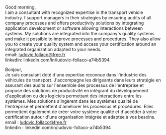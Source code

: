 Good morning,
</br>I am a consultant with recognized expertise in the transport vehicle industry.
I support managers in their strategies by ensuring audits of all company processes and
offers productivity solutions by integrating application development or software allowing
interactions between systems. My solutions are integrated into the company's quality systems and make it possible to improve
processes and procedures. They also allow you to create your quality system and access your certification
around an integrated organization adapted to your needs.
</br>email: ludovic.follaco@free.fr
</br>linkedin: linkedin.com/in/ludovic-follaco-a74b5394.

Bonjour,
</br>Je suis consulant doté d'une expertise reconnue dans l'industrie des véhicules de transport.
J'accompagne les dirigeants dans leurs stratégie en assurant des audits sur l'ensemble des processus de l'entreprise et
propose des solutions de productivité en intégrant du développement d'application ou des logiciels permettant des
interactions entre les systèmes. Mes solutions s'ingèrent dans les systèmes qualité de l'entreprise et permettent d'améliorer
les processus et procèdures. Elles permettent également de créer votre système qualité et d'accéder à votre certification
autour d'une organisation intégrée et adaptée à vos besoins.
</br>email : ludovic.follaco@free.fr
</br>linkedin : linkedin.com/in/ludovic-follaco-a74b5394
